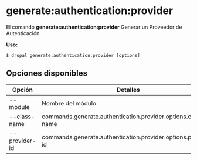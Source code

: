 # generate:authentication:provider
El comando **generate:authentication:provider** Generar un Proveedor de Autenticación

**Uso:**
```
$ drupal generate:authentication:provider [options] 
```

## Opciones disponibles
Opción | Detalles
-------|-------------
--module | Nombre del módulo.
--class-name | commands.generate.authentication.provider.options.class-name
--provider-id | commands.generate.authentication.provider.options.provider-id
